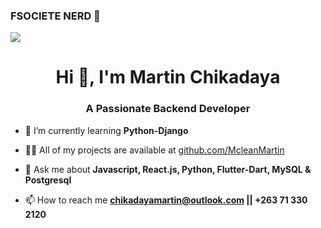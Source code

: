 ### FSOCIETE NERD 👋

<img src="https://tecxar.io/blog/wp-content/uploads/2023/03/cd59d626dc86397fe45080e6e9c7027d.gif">
<h1 align="center">Hi 👋, I'm Martin Chikadaya</h1>
<h3 align="center">A Passionate Backend Developer</h3>

- 🌱 I’m currently learning **Python-Django**

- 👨‍💻 All of my projects are available at [github.com/McleanMartin](github.com/McleanMartin)

- 💬 Ask me about **Javascript, React.js, Python, Flutter-Dart, MySQL & Postgresql**

- 📫 How to reach me **chikadayamartin@outlook.com || +263 71 330 2120**






